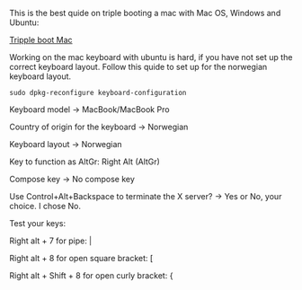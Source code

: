 This is the best quide on triple booting a mac with Mac OS, Windows and Ubuntu:

[Tripple boot Mac ](https://www.innoq.com/en/blog/triple-booting-a-mac/)

Working on the mac keyboard with ubuntu is hard, if you have not set up the correct keyboard layout.
Follow this quide to set up for the norwegian keyboard layout.

`sudo dpkg-reconfigure keyboard-configuration`

Keyboard model -> MacBook/MacBook Pro

Country of origin for the keyboard -> Norwegian

Keyboard layout -> Norwegian

Key to function as AltGr: Right Alt (AltGr)

Compose key -> No compose key

Use Control+Alt+Backspace to terminate the X server? -> Yes or No, your choice. I chose No.

Test your keys:

Right alt + 7 for pipe: |

Right alt + 8 for open square bracket: [

Right alt + Shift + 8 for open curly bracket: {
